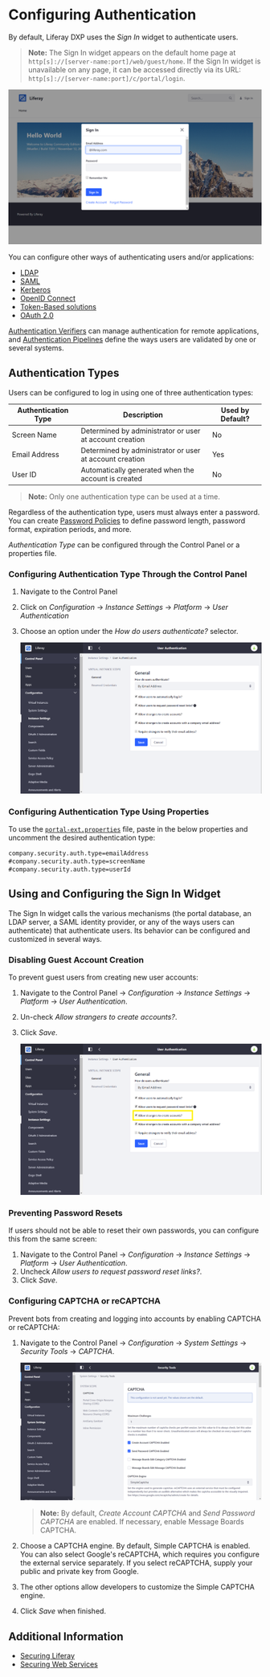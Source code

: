 # Configuring Authentication

By default, Liferay DXP uses the _Sign In_ widget to authenticate users.

> **Note:** The Sign In widget appears on the default home page at `http[s]://[server-name:port]/web/guest/home`. If the Sign In widget is unavailable on any page, it can be accessed directly via its URL: `http[s]://[server-name:port]/c/portal/login`.

![The default Liferay home page](./configuring-authentication/images/01.png)

You can configure other ways of authenticating users and/or applications:

-   [LDAP](../../users-and-permissions/devops/connecting-to-a-user-directory/connecting-to-an-ldap-directory.md)
-   [SAML](../06-sso/08-saml.md)
-   [Kerberos](../06-sso/05-kerberos.md)
-   [OpenID Connect](../06-sso/02-openid-connect.md)
-   [Token-Based solutions](../06-sso/01-token-based-authentication.md)
-   [OAuth 2.0](../06-sso/07-oauth-2.md)

[Authentication Verifiers](./securing-web-services/using-authentication-verifiers.md) can manage authentication for remote applications, and [Authentication Pipelines](../../platform/frameworks/authentication-pipelines.md) define the ways users are validated by one or several systems.

## Authentication Types

Users can be configured to log in using one of three authentication types:

| Authentication Type | Description                                             | Used by Default? |
| ------------------- | ------------------------------------------------------- | ---------------- |
| Screen Name         | Determined by administrator or user at account creation | No               |
| Email Address       | Determined by administrator or user at account creation | Yes              |
| User ID             | Automatically generated when the account is created     | No               |

> **Note:** Only one authentication type can be used at a time.

Regardless of the authentication type, users must always enter a password. You can create [Password Policies](../../user-and-system-administration/password-policies.md) to define password length, password format, expiration periods, and more.

_Authentication Type_ can be configured through the Control Panel or a properties file.

### Configuring Authentication Type Through the Control Panel

1. Navigate to the Control Panel
1. Click on _Configuration_ &rarr; _Instance Settings_ &rarr; _Platform_ &rarr; _User Authentication_
1. Choose an option under the _How do users authenticate?_ selector.

    ![Figure 1: You can select from three types of authentication.](./configuring-authentication/images/03.png)

### Configuring Authentication Type Using Properties

To use the [`portal-ext.properties`](https://help.liferay.com/hc/en-us/articles/360028712292-Portal-Properties) file, paste in the below properties and uncomment the desired authentication type:

```properties
company.security.auth.type=emailAddress
#company.security.auth.type=screenName
#company.security.auth.type=userId
```

## Using and Configuring the Sign In Widget

The Sign In widget calls the various mechanisms (the portal database, an LDAP server, a SAML identity provider, or any of the ways users can authenticate) that authenticate users. Its behavior can be configured and customized in several ways.

### Disabling Guest Account Creation

To prevent guest users from creating new user accounts:

1. Navigate to the Control Panel &rarr; _Configuration_ &rarr; _Instance Settings_ &rarr; _Platform_ &rarr; _User Authentication_.
1. Un-check _Allow strangers to create accounts?_.
1. Click _Save_.

    ![Figure 2: Guests can't create accounts if this box is unchecked.](./configuring-authentication/images/04.png)

### Preventing Password Resets

If users should not be able to reset their own passwords, you can configure this from the same screen:

1. Navigate to the Control Panel &rarr; _Configuration_ &rarr; _Instance Settings_ &rarr; _Platform_ &rarr; _User Authentication_.
1. Uncheck _Allow users to request password reset links?_.
1. Click _Save_.

### Configuring CAPTCHA or reCAPTCHA

Prevent bots from creating and logging into accounts by enabling CAPTCHA or reCAPTCHA:

1. Navigate to the Control Panel &rarr; _Configuration_ &rarr; _System Settings_ &rarr; _Security Tools_ &rarr; _CAPTCHA_.

    ![The CAPTCHA configuration screen.](./configuring-authentication/images/02.png)

    > **Note:** By default, _Create Account CAPTCHA_ and _Send Password CAPTCHA_ are enabled. If necessary, enable Message Boards CAPTCHA.

1. Choose a CAPTCHA engine. By default, Simple CAPTCHA is enabled. You can also select Google's reCAPTCHA, which requires you configure the external service separately. If you select reCAPTCHA, supply your public and private key from Google.
1. The other options allow developers to customize the Simple CAPTCHA engine.
1. Click _Save_ when finished.

## Additional Information

-   [Securing Liferay](./introduction-to-securing-liferay.md)
-   [Securing Web Services](./securing-web-services/securing-web-services)
